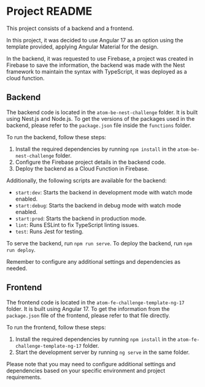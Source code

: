 # Project README

This project consists of a backend and a frontend.

In this project, it was decided to use Angular 17 as an option using the template provided, applying Angular Material for the design.

In the backend, it was requested to use Firebase, a project was created in Firebase to save the information, the backend was made with the Nest framework to maintain the syntax with TypeScript, it was deployed as a cloud function.

## Backend

The backend code is located in the `atom-be-nest-challenge` folder. It is built using Nest.js and Node.js. To get the versions of the packages used in the backend, please refer to the `package.json` file inside the `functions` folder.

To run the backend, follow these steps:
1. Install the required dependencies by running `npm install` in the `atom-be-nest-challenge` folder.
2. Configure the Firebase project details in the backend code.
3. Deploy the backend as a Cloud Function in Firebase.

Additionally, the following scripts are available for the backend:
- `start:dev`: Starts the backend in development mode with watch mode enabled.
- `start:debug`: Starts the backend in debug mode with watch mode enabled.
- `start:prod`: Starts the backend in production mode.
- `lint`: Runs ESLint to fix TypeScript linting issues.
- `test`: Runs Jest for testing.

To serve the backend, run `npm run serve`.
To deploy the backend, run `npm run deploy`.

Remember to configure any additional settings and dependencies as needed.

## Frontend

The frontend code is located in the `atom-fe-challenge-template-ng-17` folder. It is built using Angular 17. To get the information from the `package.json` file of the frontend, please refer to that file directly.

To run the frontend, follow these steps:
1. Install the required dependencies by running `npm install` in the `atom-fe-challenge-template-ng-17` folder.
2. Start the development server by running `ng serve` in the same folder.

Please note that you may need to configure additional settings and dependencies based on your specific environment and project requirements.